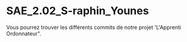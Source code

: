 # SAE_2.02_S-raphin_Younes
Vous pourrez trouver les différents commits de notre projet 'L'Apprenti Ordonnateur".
